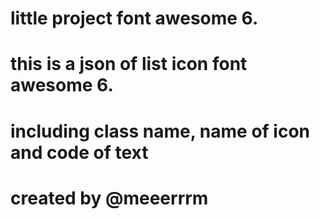 # little project font awesome 6.
# this is a json of list icon font awesome 6.
# including class name, name of icon and code of text

# created by @meeerrrm
